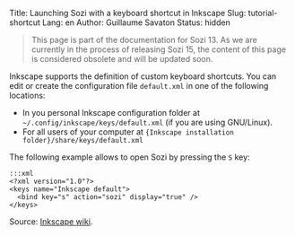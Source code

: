 Title: Launching Sozi with a keyboard shortcut in Inkscape
Slug: tutorial-shortcut
Lang: en
Author: Guillaume Savaton
Status: hidden

> This page is part of the documentation for Sozi 13.
> As we are currently in the process of releasing Sozi 15,
> the content of this page is considered obsolete and will
> be updated soon.

Inkscape supports the definition of custom keyboard shortcuts.
You can edit or create the configuration file `default.xml` in one of the following locations:

* In you personal Inkscape configuration folder at `~/.config/inkscape/keys/default.xml` (if you are using GNU/Linux).
* For all users of your computer at `{Inkscape installation folder}/share/keys/default.xml`

The following example allows to open Sozi by pressing the `S` key:

    :::xml
    <?xml version="1.0"?>
    <keys name="Inkscape default">
      <bind key="s" action="sozi" display="true" />
    </keys>

Source: [Inkscape wiki](http://wiki.inkscape.org/wiki/index.php/Customizing_Inkscape).
